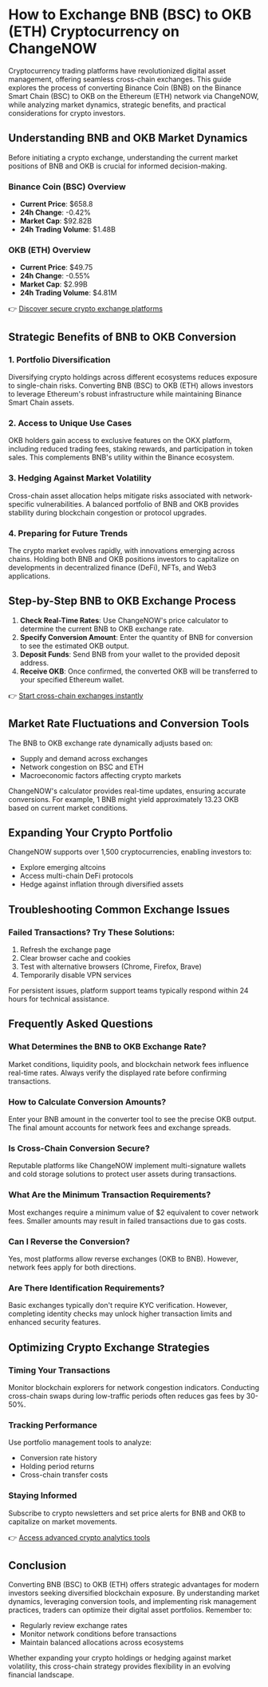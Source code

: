 # How to Exchange BNB (BSC) to OKB (ETH) Cryptocurrency on ChangeNOW  

Cryptocurrency trading platforms have revolutionized digital asset management, offering seamless cross-chain exchanges. This guide explores the process of converting Binance Coin (BNB) on the Binance Smart Chain (BSC) to OKB on the Ethereum (ETH) network via ChangeNOW, while analyzing market dynamics, strategic benefits, and practical considerations for crypto investors.  

## Understanding BNB and OKB Market Dynamics  

Before initiating a crypto exchange, understanding the current market positions of BNB and OKB is crucial for informed decision-making.  

### Binance Coin (BSC) Overview  
- **Current Price**: $658.8  
- **24h Change**: -0.42%  
- **Market Cap**: $92.82B  
- **24h Trading Volume**: $1.48B  

### OKB (ETH) Overview  
- **Current Price**: $49.75  
- **24h Change**: -0.55%  
- **Market Cap**: $2.99B  
- **24h Trading Volume**: $4.81M  

👉 [Discover secure crypto exchange platforms](https://bit.ly/okx-bonus)  

## Strategic Benefits of BNB to OKB Conversion  

### 1. Portfolio Diversification  
Diversifying crypto holdings across different ecosystems reduces exposure to single-chain risks. Converting BNB (BSC) to OKB (ETH) allows investors to leverage Ethereum's robust infrastructure while maintaining Binance Smart Chain assets.  

### 2. Access to Unique Use Cases  
OKB holders gain access to exclusive features on the OKX platform, including reduced trading fees, staking rewards, and participation in token sales. This complements BNB's utility within the Binance ecosystem.  

### 3. Hedging Against Market Volatility  
Cross-chain asset allocation helps mitigate risks associated with network-specific vulnerabilities. A balanced portfolio of BNB and OKB provides stability during blockchain congestion or protocol upgrades.  

### 4. Preparing for Future Trends  
The crypto market evolves rapidly, with innovations emerging across chains. Holding both BNB and OKB positions investors to capitalize on developments in decentralized finance (DeFi), NFTs, and Web3 applications.  

## Step-by-Step BNB to OKB Exchange Process  

1. **Check Real-Time Rates**: Use ChangeNOW's price calculator to determine the current BNB to OKB exchange rate.  
2. **Specify Conversion Amount**: Enter the quantity of BNB for conversion to see the estimated OKB output.  
3. **Deposit Funds**: Send BNB from your wallet to the provided deposit address.  
4. **Receive OKB**: Once confirmed, the converted OKB will be transferred to your specified Ethereum wallet.  

👉 [Start cross-chain exchanges instantly](https://bit.ly/okx-bonus)  

## Market Rate Fluctuations and Conversion Tools  

The BNB to OKB exchange rate dynamically adjusts based on:  
- Supply and demand across exchanges  
- Network congestion on BSC and ETH  
- Macroeconomic factors affecting crypto markets  

ChangeNOW's calculator provides real-time updates, ensuring accurate conversions. For example, 1 BNB might yield approximately 13.23 OKB based on current market conditions.  

## Expanding Your Crypto Portfolio  

ChangeNOW supports over 1,500 cryptocurrencies, enabling investors to:  
- Explore emerging altcoins  
- Access multi-chain DeFi protocols  
- Hedge against inflation through diversified assets  

## Troubleshooting Common Exchange Issues  

### Failed Transactions? Try These Solutions:  
1. Refresh the exchange page  
2. Clear browser cache and cookies  
3. Test with alternative browsers (Chrome, Firefox, Brave)  
4. Temporarily disable VPN services  

For persistent issues, platform support teams typically respond within 24 hours for technical assistance.  

## Frequently Asked Questions  

### What Determines the BNB to OKB Exchange Rate?  
Market conditions, liquidity pools, and blockchain network fees influence real-time rates. Always verify the displayed rate before confirming transactions.  

### How to Calculate Conversion Amounts?  
Enter your BNB amount in the converter tool to see the precise OKB output. The final amount accounts for network fees and exchange spreads.  

### Is Cross-Chain Conversion Secure?  
Reputable platforms like ChangeNOW implement multi-signature wallets and cold storage solutions to protect user assets during transactions.  

### What Are the Minimum Transaction Requirements?  
Most exchanges require a minimum value of $2 equivalent to cover network fees. Smaller amounts may result in failed transactions due to gas costs.  

### Can I Reverse the Conversion?  
Yes, most platforms allow reverse exchanges (OKB to BNB). However, network fees apply for both directions.  

### Are There Identification Requirements?  
Basic exchanges typically don't require KYC verification. However, completing identity checks may unlock higher transaction limits and enhanced security features.  

## Optimizing Crypto Exchange Strategies  

### Timing Your Transactions  
Monitor blockchain explorers for network congestion indicators. Conducting cross-chain swaps during low-traffic periods often reduces gas fees by 30-50%.  

### Tracking Performance  
Use portfolio management tools to analyze:  
- Conversion rate history  
- Holding period returns  
- Cross-chain transfer costs  

### Staying Informed  
Subscribe to crypto newsletters and set price alerts for BNB and OKB to capitalize on market movements.  

👉 [Access advanced crypto analytics tools](https://bit.ly/okx-bonus)  

## Conclusion  

Converting BNB (BSC) to OKB (ETH) offers strategic advantages for modern investors seeking diversified blockchain exposure. By understanding market dynamics, leveraging conversion tools, and implementing risk management practices, traders can optimize their digital asset portfolios. Remember to:  
- Regularly review exchange rates  
- Monitor network conditions before transactions  
- Maintain balanced allocations across ecosystems  

Whether expanding your crypto holdings or hedging against market volatility, this cross-chain strategy provides flexibility in an evolving financial landscape.
